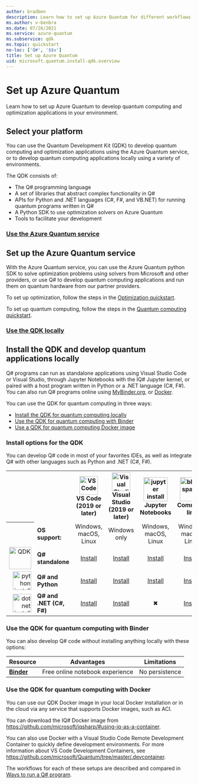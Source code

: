```yaml
---
author: bradben
description: Learn how to set up Azure Quantum for different workflows.
ms.author: v-benbra
ms.date: 07/26/2021
ms.service: azure-quantum
ms.subservice: qdk
ms.topic: quickstart
no-loc: ['Q#', '$$v']
title: Set up Azure Quantum
uid: microsoft.quantum.install-qdk.overview
---
```


# Set up Azure Quantum

Learn how to set up Azure Quantum to develop quantum computing and optimization applications in your environment.

## Select your platform

You can use the Quantum Development Kit (QDK) to develop quantum computing and optimization applications using the Azure Quantum service, or to develop quantum computing applications locally using a variety of environments.

The QDK consists of:

- The Q# programming language
- A set of libraries that abstract complex functionality in Q#
- APIs for Python and .NET languages (C#, F#, and VB.NET) for running quantum programs written in Q#
- A Python SDK to use optimization solvers on Azure Quantum
- Tools to facilitate your development

### [Use the Azure Quantum service](#tab/tabid-aq)

## Set up the Azure Quantum service

With the Azure Quantum service, you can use the Azure Quantum python SDK to solve optimization problems using solvers from Microsoft and other providers, or use Q# to develop quantum computing applications and run them on quantum hardware from our partner providers. 

To set up optimization, follow the steps in the [Optimization quickstart](xref:microsoft.quantum.quickstarts.optimization.qio).

To set up quantum computing, follow the steps in the [Quantum computing quickstart](xref:microsoft.quantum.quickstarts.computing).

### [Use the QDK locally](#tab/tabid-local)

## Install the QDK and develop quantum applications locally

Q# programs can run as standalone applications using Visual Studio Code or Visual Studio, through Jupyter Notebooks with the IQ# Jupyter kernel, or paired with a host program written in Python or a .NET language (C#, F#). You can also run Q# programs online using [MyBinder.org](https://mybinder.org/), or [Docker](#use-the-qdk-for-quantum-computing-with-docker).

You can use the QDK for quantum computing in three ways:

- [Install the QDK for quantum computing locally](#install-options-for-the-qdk)
- [Use the QDK for quantum computing with Binder](#use-the-qdk-for-quantum-computing-with-binder)
- [Use a QDK for quantum computing Docker image](#use-the-qdk-for-quantum-computing-with-docker)

### Install options for the QDK

You can develop Q# code in most of your favorites IDEs, as well as integrate Q# with other languages such as Python and .NET (C#, F#).

<table>
    <tr>
        <th width=10%>&nbsp;</th>
        <th>&nbsp;</th>
        <th align="center" width=18%><img src="~/media/vs_code.png" alt="VS Code" width="50"/><br><b>VS Code<br>(2019 or later)</b></th>
        <th align="center" width=18%><img src="~/media/visualstudio-1.png" alt="Visual Studio" width="50"/><br><b>Visual Studio<br>(2019 or later)</b></th>
        <th align="center" width=18%><img src="~/media/Jupyter_logo.svg.png" alt="jupyter install" width="65"/><br><b>Jupyter Notebooks</b></th>
        <th align="center" width=18%><img src="~/media/blank.png" alt="blank spacer" width="65"/><br><b>Command line</b></th>
    </tr>
    <tr>
        <th>&nbsp;</th>
        <td align="left"><b>OS support:</b></td>
        <td align="center">Windows, macOS, Linux</td>
        <td align="center">Windows only</td>
        <td align="center">Windows, macOS, Linux</td>
        <td align="center">Windows, macOS, Linux</td>
    </tr>
    <tr>
        <td align="right"><img src="~/media/azure-quantum-logo-trans.png" alt="QDK" width="60"/></td>
        <td align="left"><b>Q# standalone</b></td>
        <td align="center"><a href="xref:microsoft.quantum.install-qdk.overview.standalone">Install</a></td>
        <td align="center"><a href="xref:microsoft.quantum.install-qdk.overview.standalone">Install</a></td>
        <td align="center"><a href="xref:microsoft.quantum.install-qdk.overview.jupyter">Install</a></td>
        <td align="center"><a href="xref:microsoft.quantum.install-qdk.overview.standalone">Install</a></td>
    </tr>
    <tr>
        <td align="right"><img src="~/media/python.png" alt="python install" width="50"/></td>
        <td align="left"><b>Q# and Python</b></td>
        <td align="center"><a href="xref:microsoft.quantum.install-qdk.overview.python">Install</a></td>
        <td align="center"><a href="xref:microsoft.quantum.install-qdk.overview.python">Install</a></td>
        <td align="center"><a href="xref:microsoft.quantum.install-qdk.overview.python">Install</a></td>
        <td align="center"><a href="xref:microsoft.quantum.install-qdk.overview.python">Install</a></td>
    </tr>
    <tr>
        <td align="right"><img src="~/media/dotnet-logo.png" alt="dotnet install" width="50"/></td>
        <td align="left"><b>Q# and .NET (C#, F#)</b></td> 
        <td align="center"><a href="xref:microsoft.quantum.install-qdk.overview.cs">Install</a></td>
        <td align="center"><a href="xref:microsoft.quantum.install-qdk.overview.cs">Install</a></td>
        <td align="center">&#10006;</td>
        <td align="center"><a href="xref:microsoft.quantum.install-qdk.overview.cs">Install</a></td>
   </tr>
</table>

### Use the QDK for quantum computing with Binder

You can also develop Q# code without installing anything locally with these options:

|Resource|Advantages|Limitations|
|---|---|---|
|[**Binder**](xref:microsoft.quantum.install-qdk.overview.binder) | Free online notebook experience |No persistence |

### Use the QDK for quantum computing with Docker

You can use our QDK Docker image in your local Docker installation or in the cloud via any service that supports Docker images, such as ACI.

You can download the IQ# Docker image from <https://github.com/microsoft/iqsharp/#using-iq-as-a-container>. 

You can also use Docker with a Visual Studio Code Remote Development Container to quickly define development environments. For more information about VS Code Development Containers, see <https://github.com/microsoft/Quantum/tree/master/.devcontainer>.

The workflows for each of these setups are described and compared in [Ways to run a Q# program](xref:microsoft.quantum.user-guide-qdk.overview.host-programs).

